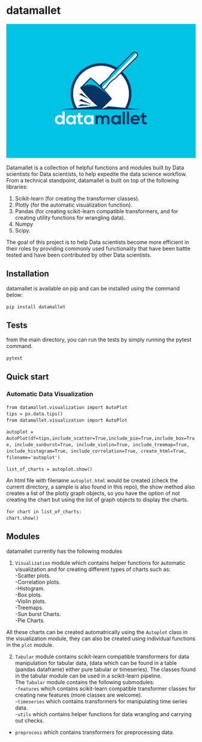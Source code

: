 # datamallet 
![Screenshot](https://github.com/bodealamu/datamallet/raw/main/datamallet.jpg)

Datamallet is a collection of helpful functions and modules built by Data scientists for Data scientists, to help 
expedite the data science workflow. <br>
From a technical standpoint, datamallet is built on top of the following libraries:<br>
1) Scikit-learn (for creating the transformer classes).
2) Plotly (for the automatic visualization function).
3) Pandas (for creating scikit-learn compatible transformers, 
    and for creating utility functions for wrangling data).
4) Numpy
5) Scipy.

The goal of this project is to help Data scientists become more efficient in their roles by 
providing commonly used functionality that have been battle tested and have been contributed by 
other Data scientists.<br>

## Installation
datamallet is available on pip and can be installed using the command below:<br>

`pip install datamallet ` <br>

## Tests<br>
from the main directory, you can run the tests by simply running the pytest command.<br>

 `pytest`
 

## Quick start<br>
### Automatic Data Visualization
`from datamallet.visualization import AutoPlot`<br>
`tips = px.data.tips()`<br>
`from datamallet.visualization import AutoPlot`

`autoplot = AutoPlot(df=tips,include_scatter=True,include_pie=True,include_box=True,
                    include_sunburst=True,
                    include_violin=True,
                    include_treemap=True,
                    include_histogram=True,
                    include_correlation=True,
                    create_html=True,
                    filename='autoplot')`<br>
                    
`list_of_charts = autoplot.show()`<br>

An html file with filename `autoplot.html` would be created (check the current directory, a sample is also 
found in this repo),
the show method also creates a list of the plotly graph objects, so you have the option of not creating the chart but 
using the list of graph objects to display the charts.<br>

`for chart in list_of_charts:`<br>
    `chart.show()`


## Modules
datamallet currently has the following modules
1) `Visualization` module which contains helper functions 
 for automatic visualization and for creating different types of charts such as:<br>
  -Scatter plots.<br>
  -Correlation plots.<br>
  -Histogram.<br>
  -Box plots.<br>
  -Violin plots.<br>
  -Treemaps.<br>
  -Sun burst Charts.<br>
  -Pie Charts.<br>
  
  All these charts can be created automatrically using the `Autoplot` class in the visualization module, 
  they can also be created using individual functions in the `plot` module.
  
2) `Tabular` module contains scikit-learn compatible transformers for data manipulation for tabular data,
(data which can be found in a table (pandas dataframe) either pure tabular or timeseries). 
The classes found in the tabular module can be used in a scikit-learn pipeline.<br>
The `Tabular` module contains the following submodules:<br>
  -`features` which contains scikit-learn compatible transformer classes for creating new features
     (more classes are welcome).<br>
  -`timeseries` which contains transformers for manipulating time series data.<br>
  -`utils` which contains helper functions for data wrangling and carrying out checks.<br>
  - `preprocess` which contains transformers for preprocessing data.<br>

<br>




